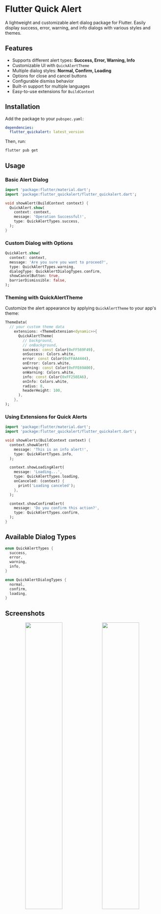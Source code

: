 # Flutter Quick Alert

A lightweight and customizable alert dialog package for Flutter. Easily display success, error, warning, and info dialogs with various styles and themes.

## Features
- Supports different alert types: **Success, Error, Warning, Info**
- Customizable UI with `QuickAlertTheme`
- Multiple dialog styles: **Normal, Confirm, Loading**
- Options for close and cancel buttons
- Configurable dismiss behavior
- Built-in support for multiple languages
- Easy-to-use extensions for `BuildContext`

## Installation

Add the package to your `pubspec.yaml`:

```yaml
dependencies:
  flutter_quickalert: latest_version
```

Then, run:

```sh
flutter pub get
```

## Usage

### Basic Alert Dialog

```dart
import 'package:flutter/material.dart';
import 'package:flutter_quickalert/flutter_quickalert.dart';

void showAlert(BuildContext context) {
  QuickAlert.show(
    context: context,
    message: 'Operation Successful!',
    type: QuickAlertTypes.success,
  );
}
```

### Custom Dialog with Options

```dart
QuickAlert.show(
  context: context,
  message: 'Are you sure you want to proceed?',
  type: QuickAlertTypes.warning,
  dialogType: QuickAlertDialogTypes.confirm,
  showCancelButton: true,
  barrierDismissible: false,
);
```

### Theming with QuickAlertTheme

Customize the alert appearance by applying `QuickAlertTheme` to your app's theme:

```dart
ThemeData(
  // your custom theme data
    extensions: <ThemeExtension<dynamic>>{
      QuickAlertTheme(
        // background,
        // onBackground,
        success: const Color(0xFF569F49),
        onSuccess: Colors.white,
        error: const Color(0xFFAA4444),
        onError: Colors.white,
        warning: const Color(0xFFE69A00),
        onWarning: Colors.white,
        info: const Color(0xFF258EA6),
        onInfo: Colors.white,
        radius: 8,
        headerHeight: 100,
      ),
    },
);
```

### Using Extensions for Quick Alerts

```dart
import 'package:flutter/material.dart';
import 'package:flutter_quickalert/flutter_quickalert.dart';

void showAlerts(BuildContext context) {
  context.showAlert(
    message: 'This is an info alert!',
    type: QuickAlertTypes.info,
  );

  context.showLoadingAlert(
    message: 'Loading...',
    type: QuickAlertTypes.loading,
    onCanceled: (context) {
      print('Loading canceled');
    },
  );

  context.showConfirmAlert(
    message: 'Do you confirm this action?',
    type: QuickAlertTypes.confirm,
  );
}
```

## Available Dialog Types

```dart
enum QuickAlertTypes {
  success,
  error,
  warning,
  info,
}
```

```dart
enum QuickAlertDialogTypes {
  normal,
  confirm,
  loading,
}
```

## Screenshots

<p align="center">
<img src="https://raw.githubusercontent.com/aljaff94/flutter_quickalert/master/screenshots/success_alert.png?raw=true" width="49%">
<img src="https://raw.githubusercontent.com/aljaff94/flutter_quickalert/master/screenshots/error_alert.png?raw=true" width="49%">
<img src="https://raw.githubusercontent.com/aljaff94/flutter_quickalert/master/screenshots/warning_alert.png?raw=true" width="49%">
<img src="https://raw.githubusercontent.com/aljaff94/flutter_quickalert/master/screenshots/info_alert.png?raw=true" width="49%">
<img src="https://raw.githubusercontent.com/aljaff94/flutter_quickalert/master/screenshots/loading_info_alert.png?raw=true" width="49%">
<img src="https://raw.githubusercontent.com/aljaff94/flutter_quickalert/master/screenshots/confirm_warning_alert.png?raw=true" width="49%">
</p>


## Contributions

Contributions are welcome! Feel free to open issues and submit pull requests.

## License

This package is available under the MIT License.

